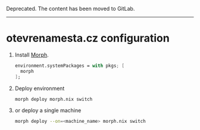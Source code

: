 
Deprecated. The content has been moved to GitLab.
*************************************************

otevrenamesta.cz configuration
==============================

1. Install [Morph](https://github.com/DBCDK/morph).

    ~~~~~ nix
    environment.systemPackages = with pkgs; [
      morph
    ];
    ~~~~~

2. Deploy environment

    ~~~~~ bash
    morph deploy morph.nix switch
    ~~~~~

3. or deploy a single machine

    ~~~~~ bash
    morph deploy --on=<machine_name> morph.nix switch
    ~~~~~
